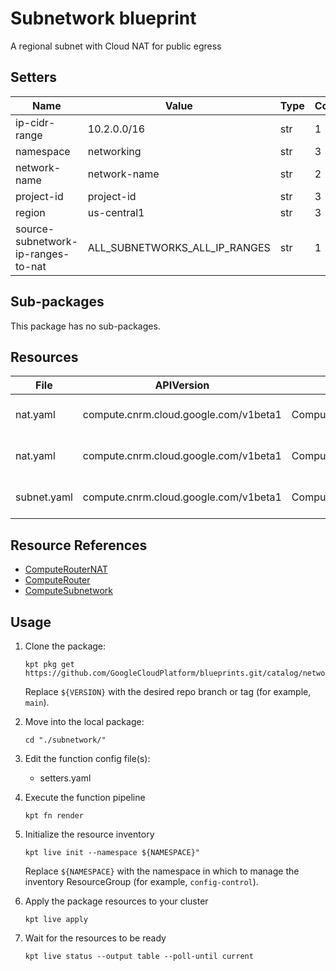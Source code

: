 <!-- BEGINNING OF PRE-COMMIT-BLUEPRINT DOCS HOOK:TITLE -->
# Subnetwork blueprint


<!-- END OF PRE-COMMIT-BLUEPRINT DOCS HOOK:TITLE -->
<!-- BEGINNING OF PRE-COMMIT-BLUEPRINT DOCS HOOK:BODY -->
A regional subnet with Cloud NAT for public egress

## Setters

|                Name                |             Value             | Type | Count |
|------------------------------------|-------------------------------|------|-------|
| ip-cidr-range                      | 10.2.0.0/16                   | str  |     1 |
| namespace                          | networking                    | str  |     3 |
| network-name                       | network-name                  | str  |     2 |
| project-id                         | project-id                    | str  |     3 |
| region                             | us-central1                   | str  |     3 |
| source-subnetwork-ip-ranges-to-nat | ALL_SUBNETWORKS_ALL_IP_RANGES | str  |     1 |

## Sub-packages

This package has no sub-packages.

## Resources

|    File     |              APIVersion               |       Kind        |          Name           | Namespace  |
|-------------|---------------------------------------|-------------------|-------------------------|------------|
| nat.yaml    | compute.cnrm.cloud.google.com/v1beta1 | ComputeRouterNAT  | network-name-router-nat | networking |
| nat.yaml    | compute.cnrm.cloud.google.com/v1beta1 | ComputeRouter     | network-name-router     | networking |
| subnet.yaml | compute.cnrm.cloud.google.com/v1beta1 | ComputeSubnetwork | network-name-subnetwork | networking |

## Resource References

- [ComputeRouterNAT](https://cloud.google.com/config-connector/docs/reference/resource-docs/compute/computerouternat)
- [ComputeRouter](https://cloud.google.com/config-connector/docs/reference/resource-docs/compute/computerouter)
- [ComputeSubnetwork](https://cloud.google.com/config-connector/docs/reference/resource-docs/compute/computesubnetwork)

## Usage

1.  Clone the package:
    ```shell
    kpt pkg get https://github.com/GoogleCloudPlatform/blueprints.git/catalog/networking/network/subnetwork@${VERSION}
    ```
    Replace `${VERSION}` with the desired repo branch or tag
    (for example, `main`).

1.  Move into the local package:
    ```shell
    cd "./subnetwork/"
    ```

1.  Edit the function config file(s):
    - setters.yaml

1.  Execute the function pipeline
    ```shell
    kpt fn render
    ```

1.  Initialize the resource inventory
    ```shell
    kpt live init --namespace ${NAMESPACE}"
    ```
    Replace `${NAMESPACE}` with the namespace in which to manage
    the inventory ResourceGroup (for example, `config-control`).

1.  Apply the package resources to your cluster
    ```shell
    kpt live apply
    ```

1.  Wait for the resources to be ready
    ```shell
    kpt live status --output table --poll-until current
    ```

<!-- END OF PRE-COMMIT-BLUEPRINT DOCS HOOK:BODY -->
